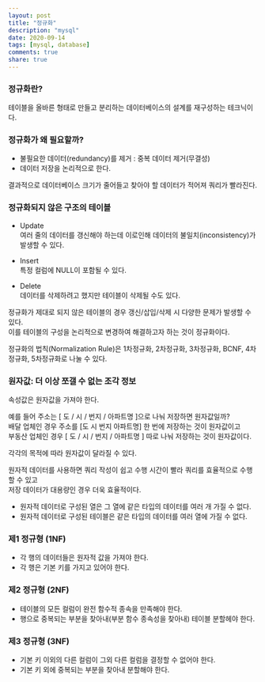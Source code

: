 ```yaml
---
layout: post
title: "정규화"  
description: "mysql"
date: 2020-09-14 
tags: [mysql, database]
comments: true
share: true
---
```


### 정규화란?       

테이블을 올바른 형태로 만들고 분리하는 데이터베이스의 설계를 재구성하는 테크닉이다.               

   
### 정규화가 왜 필요할까?              
 
- 불필요한 데이터(redundancy)를 제거 : 중복 데이터 제거(무결성)           
- 데이터 저장을 논리적으로 한다.           
    
결과적으로 데이터베이스 크기가 줄어들고 찾아야 할 데이터가 적어져 쿼리가 빨라진다.           


### 정규화되지 않은 구조의 테이블   
- Update  
여러 줄의 데이터를 갱신해야 하는데 이로인해 데이터의 불일치(inconsistency)가 발생할 수 있다.    

- Insert   
특정 컬럼에 NULL이 포함될 수 있다.   

- Delete   
데이터를 삭제하려고 했지만 테이블이 삭제될 수도 있다.   

정규화가 제대로 되지 않은 테이블의 경우 갱신/삽입/삭제 시 다양한 문제가 발생할 수 있다.    
이를 테이블의 구성을 논리적으로 변경하여 해결하고자 하는 것이 정규화이다.   


정규화의 법칙(Normalization Rule)은 1차정규화, 2차정규화, 3차정규화, BCNF, 4차정규화, 5차정규화로 나눌 수 있다.   

   
### 원자값: 더 이상 쪼갤 수 없는 조각 정보    
속성값은 원자값을 가져야 한다.    

예를 들어 주소는 [ 도 / 시 / 번지 / 아파트명 ]으로 나눠 저장하면 원자값일까?     
배달 업체인 경우 주소를 [도 시 번지 아파트명] 한 번에 저장하는 것이 원자값이고       
부동산 업체인 경우 [ 도 / 시 / 번지 / 아파트명 ] 따로 나눠 저장하는 것이 원자값이다.   

각각의 목적에 따라 원자값이 달라질 수 있다.      

원자적 데이터를 사용하면 쿼리 작성이 쉽고 수행 시간이 빨라 쿼리를 효율적으로 수행할 수 있고     
저장 데이터가 대용량인 경우 더욱 효율적이다.    

- 원자적 데이터로 구성된 열은 그 열에 같은 타입의 데이터를 여러 개 가질 수 없다.       
- 원자적 데이터로 구성된 테이블은 같은 타입의 데이터를 여러 열에 가질 수 없다.        


### 제1 정규형 (1NF)     
 
- 각 행의 데이터들은 원자적 값을 가져야 한다.      
- 각 행은 기본 키를 가지고 있어야 한다.     


### 제2 정규형 (2NF)     

- 테이블의 모든 컬럼이 완전 함수적 종속을 만족해야 한다.   
- 행으로 중복되는 부분을 찾아내(부분 함수 종속성을 찾아내) 테이블 분할헤야 한다.   


### 제3 정규형 (3NF)        

- 기본 키 이외의 다른 컬럼이 그외 다른 컬럼을 결정할 수 없어야 한다.    
- 기본 키 외에 중복되는 부분을 찾아내 분할해야 한다.        



